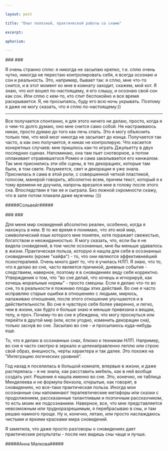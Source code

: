 ```yaml
---

layout: post

title: "Опыт полезной, практической работы со снами"

excerpt:

aphorism:

---
```


###&nbsp;###

Я очень странно сплю: я никогда не засыпаю крепко, т.е. сплю очень чутко, никогда не перестаю контролировать себя, я всегда осознаю и сон и реальность. Это, например, бывает так: я сплю, мне что-то снится, и в этот момент ко мне в комнату заходит, скажем, мой кот. Я знаю, что кот вошел по-настоящему, я его слышу, и осознаю свой сон как сон. Или сплю с кем-то, кто спит беспокойно и все время раскрывается. Я, не просыпаясь, буду его всю ночь укрывать. Поэтому я даже не могу сказать, что я сплю по-настоящему:))

* * *

Все получается спонтанно, я для этого ничего не делаю, просто, когда я о чем-то долго думаю, оно мне снится само собой. Не настраиваюсь никак, просто думаю до того как лечь спать. Это я могу объяснить только тем, что мой мозг никогда не засыпает до конца. Получается так часто, а как оно получается, я никак не контролирую. Что касается конкретных случаев: мне пришлось как-то играть Джульетту в двух последних сценах. Напоминаю, она там пьет снотворное, а потом оплакивает отравившегося Ромео и сама закалывается его кинжалом. Так мне приснились эти обе сцены, в тех декорациях, которые там были, в том свете. Разумеется, свет и декорации я уже знала. Приснилась я сама в этой роли, с совершенной четкой пластикой, голосом, манерой говорить, абсолютно всем, причем текст, который я к тому времени не доучила, напрочь врезался мне в голову после этого сна. Впоследствии я так ее и сыграла. Без ложной скромности скажу, что в зале потом плакали даже мужчины :)))

#####Сольвейг#####

###&nbsp;###

Для меня мир сновидений абсолютно реален, особенно, когда я нахожусь в нем. В то же время я понимаю, что это мой мир, символический язык которого мне понятен, хотя поражает свежестью, богатством и неожиданностью. Я могу сказать, что, если бы я не видела сновидений, в том числе осознанных, мне бы меньше удавалось в жизни. Практическая польза, которую я нашла для себя в осознанных сновидениях (кроме "кайфа") - то, что они являются эффективнейшей психотерапией. Очень много дает то, что я училась НЛП. Я знаю, что то, что я делаю во сне, часто является причиной, дневные события - следствием, наверное, поэтому я в сновидениях веду себя корректно. Утверждения о том, что "во сне делай, что хочешь и игнорируй, как хочешь моральные нормы" - просто смешны. Если я делаю что-то во сне, то в реальности я пожинаю плоды этих действий. Во сне я часто исправляю старые ошибки в отношениях с людьми, мирюсь, налаживаю отношения, после этого отношения улучшаются и в действительности. Во сне я чувствую себя более уверенно, и легко, чем в жизни, как будто я больше знаю и меньше привязана к вещам, телу, и проч. Почему-то во сне я убеждена, что могу проснуться или перейти в другой мир (или, если угодно, изменить декорации сна), только заснув во сне. Засыпаю во сне - и просыпаюсь куда-нибудь еще.

То, что я делаю в осознанных снах, близко к техникам НЛП. Например, во сне я часто смотрю в зеркало и целенаправленно леплю или строю свой образ, внешность, черты характера и так далее. Это похоже на "Интеграцию логических уровней".

Год назад я поселилась в большой комнате, впервые в жизни, и даже растерялась - я не знала, как расставить мебель, как в ней вообще создать уют. Решение я нашла именно во сне. Это, конечно, не таблица Менделеева и не формула бензола, открытые, как говорят, в сновидениях, но все-таки практическая польза. Иногда мои осознанные сны напоминают терапевтические метафоры или сказки с продолжением, рассказанные талантливым и поэтичным рассказчиком, то есть моим же подсознанием. Наверное, все, что мне представляется невозможным или трудноразрешимым, я перебрасываю в сны, и там решаю намного проще. Ну и, конечно, летаю, или просто наслаждаюсь чистыми и яркими красками мира сновидений.

Я заметила, что даже просто разговоры о сновидениях дает практические результаты - после них видишь сны чаще и лучше.

#####Анна Малкова#####



